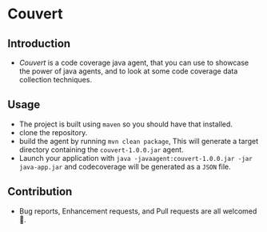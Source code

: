# Couvert

## Introduction

- *Couvert* is a code coverage java agent, that you can use to showcase the power 
of java agents, and to look at some code coverage data collection techniques.

## Usage

- The project is built using `maven` so you should have that installed.
- clone the repository.
- build the agent by running `mvn clean package`, This will generate a target directory containing the `couvert-1.0.0.jar` agent.
- Launch your application with `java -javaagent:couvert-1.0.0.jar -jar java-app.jar` and codecoverage will be generated as a `JSON` file.
 
 
## Contribution

- Bug reports, Enhancement requests, and Pull requests are all welcomed 🚀.